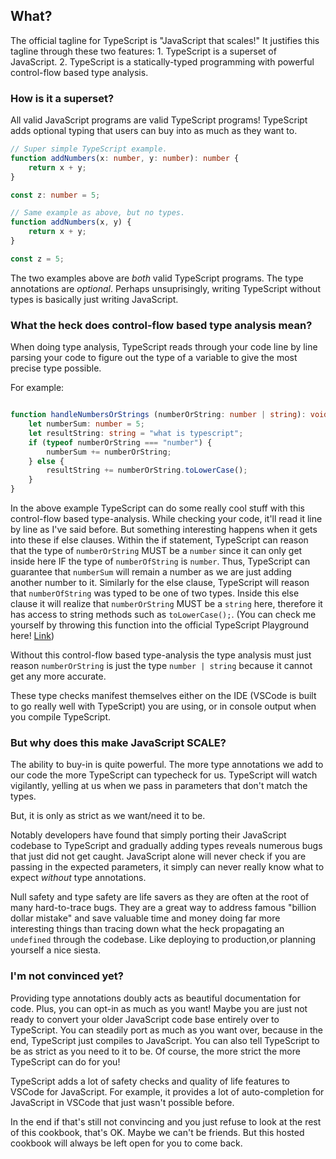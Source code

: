 ## What?
The official tagline for TypeScript is "JavaScript that scales!" It justifies this tagline through these two features:
    1. TypeScript is a superset of JavaScript.
    2. TypeScript is a statically-typed programming with powerful control-flow based type analysis.

### How is it a superset?
All valid JavaScript programs are valid TypeScript programs! TypeScript adds optional typing that users can buy into as much as they want to.

```TypeScript
// Super simple TypeScript example.
function addNumbers(x: number, y: number): number {
    return x + y;
}

const z: number = 5;
```

```TypeScript
// Same example as above, but no types.
function addNumbers(x, y) {
    return x + y;
}

const z = 5;
```

The two examples above are *both* valid TypeScript programs. The type annotations are *optional*. Perhaps unsuprisingly, writing TypeScript without types is basically just writing JavaScript. 

### What the heck does control-flow based type analysis mean?

When doing type analysis, TypeScript reads through your code line by line parsing your code to figure out the type of a variable to give the most precise type possible.

For example:
```TypeScript

function handleNumbersOrStrings (numberOrString: number | string): void {
    let numberSum: number = 5;
    let resultString: string = "what is typescript";
    if (typeof numberOrString === "number") {
        numberSum += numberOrString;
    } else { 
        resultString += numberOrString.toLowerCase();
    }
}
```

In the above example TypeScript can do some really cool stuff with this control-flow based type-analysis. While checking your code, it'll read it line by line as I've said before. But something interesting happens when it gets into these if else clauses. Within the if statement, TypeScript can reason that the type of `numberOrString` MUST be a `number` since it can only get inside here IF the type of `numberOfString` is `number`. Thus, TypeScript can guarantee that `numberSum` will remain a number as we are just adding another number to it. Similarly for the else clause, TypeScript will reason that `numberOfString` was typed to be one of two types. Inside this else clause it will realize that `numberOrString` MUST be a `string` here, therefore it has access to string methods such as `toLowerCase();`. (You can check me yourself by throwing this function into the official TypeScript Playground here! [Link](https://www.typescriptlang.org/play/index.html))

Without this control-flow based type-analysis the type analysis must just reason `numberOrString` is just the type `number | string` because it cannot get any more accurate.

These type checks manifest themselves either on the IDE (VSCode is built to go really well with TypeScript) you are using, or in console output when you compile TypeScript.

### But why does this make JavaScript SCALE?

The ability to buy-in is quite powerful. The more type annotations we add to our code the more TypeScript can typecheck for us. TypeScript will watch vigilantly, yelling at us when we pass in parameters that don't match the types. 

But, it is only as strict as we want/need it to be.

Notably developers have found that simply porting their JavaScript codebase to TypeScript and gradually adding types reveals numerous bugs that just did not get caught. JavaScript alone will never check if you are passing in the expected parameters, it simply can never really know what to expect *without* type annotations.

Null safety and type safety are life savers as they are often at the root of many hard-to-trace bugs. They are a great way to address famous "billion dollar mistake" and save valuable time and money doing far more interesting things than tracing down what the heck propagating an `undefined` through the codebase. Like deploying to production,or planning yourself a nice siesta.

### I'm not convinced yet?

Providing type annotations doubly acts as beautiful documentation for code. Plus, you can opt-in as much as you want! Maybe you are just not ready to convert your older JavaScript code base entirely over to TypeScript. You can steadily port as much as you want over, because in the end, TypeScript just compiles to JavaScript. You can also tell TypeScript to be as strict as you need to it to be. Of course, the more strict the more TypeScript can do for you!

TypeScript adds a lot of safety checks and quality of life features to VSCode for JavaScript. For example, it provides a lot of auto-completion for JavaScript in VSCode that just wasn't possible before.

In the end if that's still not convincing and you just refuse to look at the rest of this cookbook, that's OK. Maybe we can't be friends. But this hosted cookbook will always be left open for you to come back.
